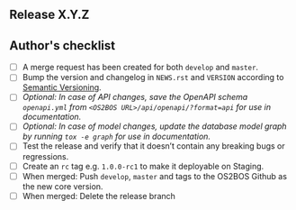 ## Release X.Y.Z

## Author's checklist

- [ ] A merge request has been created for both `develop` and `master`.
- [ ] Bump the version and changelog in `NEWS.rst` and `VERSION` according to [Semantic Versioning](https://semver.org/).
- [ ] *Optional: In case of API changes, save the OpenAPI schema `openapi.yml` from `<OS2BOS URL>/api/openapi/?format=api` for use in documentation.*
- [ ] *Optional: In case of model changes, update the database model graph by running `tox -e graph` for use in documentation.*
- [ ] Test the release and verify that it doesn’t contain any breaking bugs or regressions.
- [ ] Create an `rc` tag e.g. `1.0.0-rc1` to make it deployable on Staging.
- [ ] When merged: Push `develop`, `master` and tags to the OS2BOS Github as the new core version.
- [ ] When merged: Delete the release branch